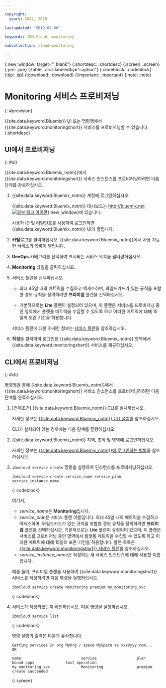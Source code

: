 ```yaml
---

copyright:
  years: 2017, 2019

lastupdated: "2019-03-06"

keywords: IBM Cloud, monitoring

subcollection: cloud-monitoring

---
```


{:new_window: target="_blank"}
{:shortdesc: .shortdesc}
{:screen: .screen}
{:pre: .pre}
{:table: .aria-labeledby="caption"}
{:codeblock: .codeblock}
{:tip: .tip}
{:download: .download}
{:important: .important}
{:note: .note}


# Monitoring 서비스 프로비저닝
{: #provision}

{{site.data.keyword.Bluemix}} UI 또는 명령행에서 {{site.data.keyword.monitoringshort}} 서비스를 프로비저닝할 수 있습니다.
{:shortdesc}


## UI에서 프로비저닝
{: #ui}

{{site.data.keyword.Bluemix_notm}}에서 {{site.data.keyword.monitoringshort}} 서비스 인스턴스를 프로비저닝하려면 다음 단계를 완료하십시오.

1. {{site.data.keyword.Bluemix_notm}} 계정에 로그인하십시오.

    {{site.data.keyword.Bluemix_notm}} 대시보드는 [http://bluemix.net ![외부 링크 아이콘](../../../icons/launch-glyph.svg "외부 링크 아이콘")](http://bluemix.net){:new_window}에 있습니다.
    
	사용자 ID 및 비밀번호를 사용하여 로그인하면 {{site.data.keyword.Bluemix_notm}} UI가 열립니다.

2. **카탈로그**를 클릭하십시오. {{site.data.keyword.Bluemix_notm}}에서 사용 가능한 서비스의 목록이 열립니다.

3. **DevOps** 카테고리를 선택하여 표시되는 서비스 목록을 필터링하십시오.

4. **Monitoring** 타일을 클릭하십시오.

5. 서비스 플랜을 선택하십시오. 

    * 최대 45일 내의 메트릭을 수집하고 액세스하며, 와일드카드가 있는 규칙을 포함한 경보 규칙을 정의하려면 **프리미엄** 플랜을 선택하십시오. 
	
	* 기본적으로는 **Lite** 플랜이 설정되어 있으며, 이 플랜은 서비스를 프로비저닝 중인 영역에서 플랫폼 메트릭을 수집할 수 있도록 하고 이러한 메트릭에 대해 15일의 보존 기간을 허용합니다. 

    서비스 플랜에 대한 자세한 정보는 [서비스 플랜](/docs/services/cloud-monitoring?topic=cloud-monitoring-monitoring_ov#plan)을 참조하십시오.
	
6. **작성**을 클릭하여 로그인한 {{site.data.keyword.Bluemix_notm}} 영역에서 {{site.data.keyword.monitoringshort}} 서비스를 제공하십시오.
  
 

## CLI에서 프로비저닝
{: #cli}

명령행을 통해 {{site.data.keyword.Bluemix_notm}}에서 {{site.data.keyword.monitoringshort}} 서비스 인스턴스를 프로비저닝하려면 다음 단계를 완료하십시오.

1. [전제조건] {{site.data.keyword.Bluemix_notm}} CLI를 설치하십시오.

   자세한 정보는 [{{site.data.keyword.Bluemix_notm}} CLI 설치](/docs/cli?topic=cloud-cli-ibmcloud-cli#overview)를 참조하십시오.
   
   CLI가 설치되어 있는 경우에는 다음 단계를 진행하십시오.
    
2. {{site.data.keyword.Bluemix_notm}} 지역, 조직 및 영역에 로그인하십시오. 

    자세한 정보는 [{{site.data.keyword.Bluemix_notm}}에 로그인하는 방법](/docs/services/cloud-monitoring/qa?topic=cloud-monitoring-cli_qa#login)을 참조하십시오.
	
3. `ibmcloud service create` 명령을 실행하여 인스턴스를 프로비저닝하십시오.

    ```
	ibmcloud service create service_name service_plan service_instance_name
	```
	{: codeblock}
    
    여기서,
    	
    * *service_name*은 **Monitoring**입니다.
    * *service_plan*은 서비스 플랜 이름입니다. 최대 45일 내의 메트릭을 수집하고 액세스하며, 와일드카드가 있는 규칙을 포함한 경보 규칙을 정의하려면 **프리미엄** 플랜을 선택하십시오. 기본적으로는 **Lite** 플랜이 설정되어 있으며, 이 플랜은 서비스를 프로비저닝 중인 영역에서 플랫폼 메트릭을 수집할 수 있도록 하고 이러한 메트릭에 대해 15일의 보존 기간을 허용합니다. 플랜 목록은 [{{site.data.keyword.monitoringshort}} 서비스 플랜](/docs/services/cloud-monitoring?topic=cloud-monitoring-monitoring_ov#plan)을 참조하십시오.
    * *service_instance_name*은 작성하는 새 서비스 인스턴스에 대해 사용할 이름입니다.
    
    예를 들어, 프리미엄 플랜을 사용하여 {{site.data.keyword.monitoringshort}} 서비스를 작성하려면 다음 명령을 실행하십시오.
    
	```
	ibmcloud service create Monitoring premium my_monitoring_svc
	```
	{: codeblock}
    
4. 서비스가 작성되었는지 확인하십시오. 다음 명령을 실행하십시오.

    ```	
	ibmcloud service list
	```
	{: codeblock}
	
	명령 실행의 출력은 다음과 유사합니다.
	
	```
    Getting services in org MyOrg / space MySpace as xxx@yyy.com...
    OK
    
    name                           service                  plan                   bound apps              last operation
    my_monitoring_svc              Monitoring               premium                                        create succeeded
	```
	{: screen}

	



